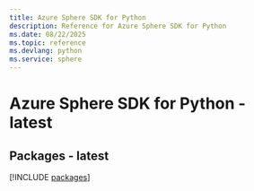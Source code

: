 ```yaml
---
title: Azure Sphere SDK for Python
description: Reference for Azure Sphere SDK for Python
ms.date: 08/22/2025
ms.topic: reference
ms.devlang: python
ms.service: sphere
---
```

# Azure Sphere SDK for Python - latest
## Packages - latest
[!INCLUDE [packages](sphere-index.md)]